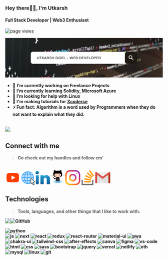 ### Hey there🙋‍♂️, I'm Utkarsh
#### Full Stack Developer | Web3 Enthusiast
<img src="https://komarev.com/ghpvc/?username=utkarshgoel10" alt="page views" />

<img src="./img/Copy of Untitled.png" alt="banner" /><br>

- 🔭 <b>I’m currently working on<b> Freelance Projects 
- 🌱 I’m currently learning Solidity, Microsoft Azure 
- 🤔 I’m looking for help with Linux 
- 📝 I'm making tutorials for [Xcoderse](https://www.youtube.com/channel/UCStJJmtgJnLoTKBRi9cOQSg)
- ⚡ Fun fact: Algorithm is a word used by Programmers when they do not want to explain what they did.  
<br>
<!-- <img height="137px" src="https://github-readme-stats.vercel.app/api?username=utkarshgoel10&hide_title=true&hide_border=true&show_icons=true&include_all_commits=true&count_private=true&line_height=21&text_color=000&icon_color=000&bg_color=0,ea6161,ffc64d,fffc4d,52fa5a&theme=graywhite" /> -->
<!-- wi*quL3fcV -->
<!-- <img height="137px" src="https://github-readme-stats.vercel.app/api/top-langs/?username=utkarshgoel10&hide=html&hide_title=true&hide_border=true&layout=compact&langs_count=6&exclude_repo=comp426,Redventures-Movie-Quotes&text_color=000&icon_color=fff&bg_color=0,52fa5a,4dfcff,c64dff&theme=graywhite" /> -->

<!-- ![Top Langs](https://github-readme-stats.vercel.app/api/top-langs/?username=utkarshgoel10&layout=compact&theme=tokyonight) -->
<img src="https://github-readme-stats.vercel.app/api/top-langs/?username=utkarshgoel10&layout=compact&theme=tokyonight" />
<!-- <p><img align="center" src="https://github-readme-streak-stats.herokuapp.com/?user=utkarshgoel10&" alt="utkarshgoel10" /></p> -->
<h2 align="left" id="macropower-tech">Connect with me</h2>

> Go check out my handles and follow em'
<br>
<a href="https://www.youtube.com/channel/UCStJJmtgJnLoTKBRi9cOQSg">
<img align="left" src="./img/youtube.svg" width="48" height="48" alt="youtube" />
</a>
<a href="https://utkarshgoel-10.netlify.app/">
<img align="left" src="./img/web.png" width="48" height="48" alt="site" />
</a>
<a href="https://www.linkedin.com/in/goelutkarsh/">
<img align="left" src="./img/linkedin.svg" width="48" height="48" alt="linkedin" />
</a>
<a href="https://github.com/utkarshgoel10">
<img align="left" src="./img/github.svg" width="48" height="48" alt="github" />
</a>
<a href="https://www.instagram.com/utkarsh_goel.10/">
<img align="left" src="./img/instagram.svg" width="48" height="48" alt="instagram" />
</a>
<a href="https://stackoverflow.com/users/15812489">
<img align="left" src="./img/stack-overflow.svg" width="48" height="48" alt="stack" />
</a>
<a href="mailto:goelutkarsh7u@gmail.com">
<img align="left" src="./img/gmail.svg" width="48" height="48" alt="mail" />
</a>
<br>
<br>
<br>
<h2 align="left" id="macropower-tech">Technologies</h2>

> Tools, languages, and other things that I like to work with.

<!-- <table>
   <tr>
      <td align="center" width="96">
         <a href="#macropower-tech">
         <img src="./img/html.svg" width="48" height="48" alt="Html" />
         </a>
         <br>HTML
      </td>
      <td align="center" width="96">
         <a href="#macropower-tech">
         <img src="./img/css.svg" width="48" height="48" alt="Css" />
         </a>
         <br>CSS
      </td>
      <td align="center" width="96">
         <a href="#macropower-tech">
         <img src="./img/javascript.svg" width="48" height="48" alt="JavaScript" />
         </a>
         <br>JavaScript
      </td>
      <td align="center" width="96">
         <a href="#macropower-tech">
         <img src="./img/bootstrap.svg" width="48" height="48" alt="Bootstrap" />
         </a>
         <br>Bootstrap
      </td>
      <td align="center" width="96">
         <a href="#macropower-tech">
         <img src="./img/sass.svg" width="48" height="48" alt="Sass" />
         </a>
         <br>Sass
      </td>
<td align="center" width="96">
         <a href="#macropower-tech">
         <img src="./img/react.svg" width="48" height="48" alt="react" />
         </a>
         <br>React
      </td>
   </tr>
   <tr>
      <td align="center" width="96">
         <a href="#macropower-tech">
         <img src="./img/c.svg" width="48" height="48" alt="C" />
         </a>
         <br>C
      </td>
      <td align="center" width="96">
         <a href="#macropower-tech">
         <img src="./img/cpp.svg" width="48" height="48" alt="C++" />
         </a>
         <br>C++
      </td>
      <td align="center" width="96">
         <a href="#macropower-tech">
         <img src="./img/python.svg" width="48" height="48" alt="Python" />
         </a>
         <br>Python
      </td>
      <td align="center" width="96">
         <a href="#macropower-tech" >
         <img src="./img/php.svg" width="48" height="48" alt="php" />
         </a>
         <br>PHP
      </td>
      <td align="center" width="96"> 
         <a href="#macropower-tech" >
         <img src="./img/mysql.svg" width="48" height="48" alt="Mysql" />
         </a>
         <br>MySQL
      </td>
<td align="center" width="96"> 
         <a href="#macropower-tech" >
         <img src="./img/solidity.svg" width="48" height="48" alt="Solidity" />
         </a>
         <br>Solidity
      </td>
   </tr>
</table>
 -->
<!--  -->
<!--  -->
<!--  -->
<!-- ### Development, Design, Hosting, Tools -->

<img align="left" src="https://img.shields.io/badge/c++%20-%2300599C.svg?&style=for-the-badge&logo=c%2B%2B&ogoColor=white" />
<img alt="GitHub" src="https://img.shields.io/badge/github%20-%23121011.svg?&style=for-the-badge&logo=github&logoColor=white"/>
   
<!--    ![cpp](https://img.shields.io/badge/c++%20-%2300599C.svg?&style=for-the-badge&logo=c%2B%2B&ogoColor=white)    -->
![python](https://img.shields.io/badge/python%20-%2314354C.svg?&style=for-the-badge&logo=python&logoColor=white)   
![js](https://img.shields.io/badge/javascript%20-%23323330.svg?&style=for-the-badge&logo=javascript&logoColor=%23F7DF1E)
![next](https://img.shields.io/badge/Next-000000?style=for-the-badge&logo=nextdotjs&logoColor=FFFFFF)
![react](https://img.shields.io/badge/React-20232A?style=for-the-badge&logo=react&logoColor=61DAFB)
![redux](https://img.shields.io/badge/Redux-593D88?style=for-the-badge&logo=redux&logoColor=white)
![react-router](https://img.shields.io/badge/React_Router-CA4245?style=for-the-badge&logo=react-router&logoColor=white)
![material-ui](https://img.shields.io/badge/Material_UI-0081CB?style=for-the-badge&logo=mui&logoColor=white)
![pwa](https://img.shields.io/badge/Progressive_Web_App-4285F4?style=for-the-badge&logo=googlechrome&logoColor=white)
![chakra-ui](https://img.shields.io/badge/Chakra_UI-319795?style=for-the-badge&logo=chakra-ui&logoColor=white)
![tailwind-css](https://img.shields.io/badge/tailwind_css-06B6D4?style=for-the-badge&logo=tailwind-css&logoColor=white)
![after-effects](https://img.shields.io/badge/Adobe%20after%20affects-CF96FD?style=for-the-badge&logo=Adobe%20after%20effects&logoColor=393665)
![canva](https://img.shields.io/badge/canva-00C4CC?style=for-the-badge&logo=canva&logoColor=white)
![figma](https://img.shields.io/badge/Figma-F24E1E?style=for-the-badge&logo=figma&logoColor=white)
![vs-code](https://img.shields.io/badge/VS_Code-007ACC?style=for-the-badge&logo=Visual-Studio-Code&logoColor=white)
![html](https://img.shields.io/badge/HTML5-E34F26?style=for-the-badge&logo=html5&logoColor=white)
![css](https://img.shields.io/badge/CSS3-1572B6?style=for-the-badge&logo=css3&logoColor=white)
![sass](https://img.shields.io/badge/SASS-CC6699?style=for-the-badge&logo=sass&logoColor=white)
![bootstrap](https://img.shields.io/badge/Bootstrap-563D7C?style=for-the-badge&logo=bootstrap&logoColor=white)
![jquery](https://img.shields.io/badge/jQuery-0769AD?style=for-the-badge&logo=jquery&logoColor=white)
![vercel](https://img.shields.io/badge/Vercel-000000?style=for-the-badge&logo=Vercel&logoColor=white)
![netlify](https://img.shields.io/badge/Netlify-00C7B7?style=for-the-badge&logo=netlify&logoColor=white)
![eth](https://img.shields.io/badge/Ethereum-3C3C3D?style=for-the-badge&logo=Ethereum&logoColor=white)
![mysql](https://img.shields.io/badge/MySQL-005C84?style=for-the-badge&logo=mysql&logoColor=white)
![linux](https://img.shields.io/badge/Ubuntu-E95420?style=for-the-badge&logo=ubuntu&logoColor=white)
![git](https://img.shields.io/badge/git%20-%23F05033.svg?&style=for-the-badge&logo=git&logoColor=white)   
<!-- ![github](https://img.shields.io/badge/github%20-%23121011.svg?&style=for-the-badge&logo=github&logoColor=white) -->
   

    
